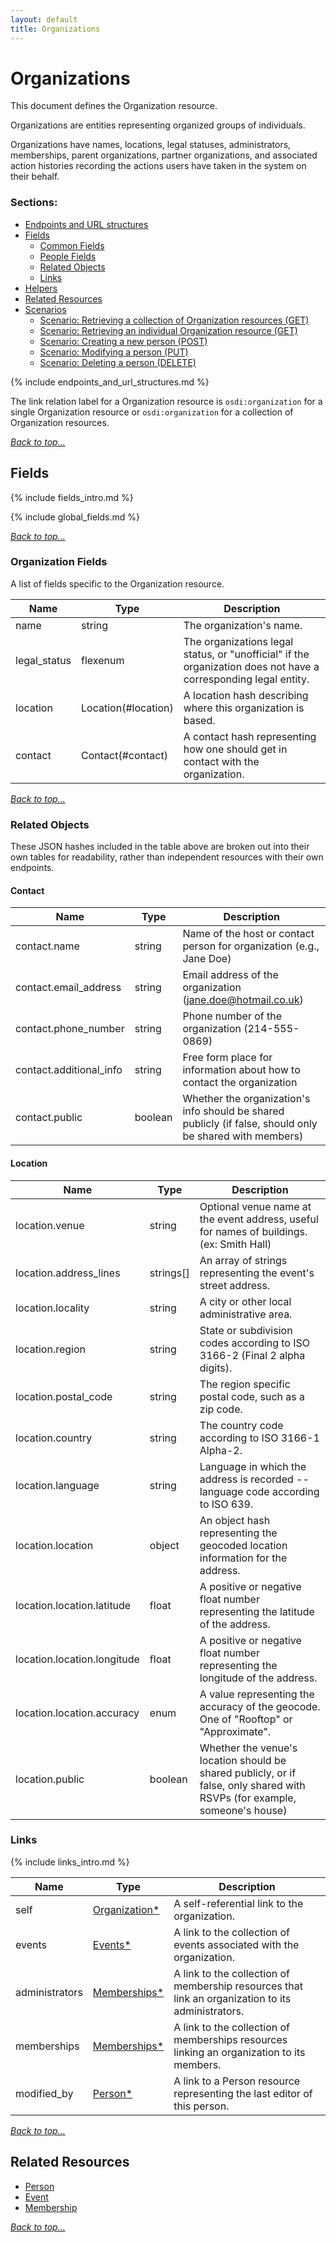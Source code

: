 ```yaml
---
layout: default
title: Organizations
---
```


# Organizations

This document defines the Organization resource.

Organizations are entities representing organized groups of individuals.

Organizations have names, locations, legal statuses, administrators, memberships,
parent organizations, partner organizations, and associated action histories
recording the actions users have taken in the system on their behalf.

### Sections:

* [Endpoints and URL structures](#endpoints-and-url-structures)
* [Fields](#fields)
    * [Common Fields](#common-fields)
    * [People Fields](#people-fields)
    * [Related Objects](#related-objects)
    * [Links](#links)
* [Helpers](#helpers)
* [Related Resources](#related-resources)
* [Scenarios](#scenarios)
    * [Scenario: Retrieving a collection of Organization resources (GET)](#scenario-retrieving-a-collection-of-person-resources-get)
    * [Scenario: Retrieving an individual Organization resource (GET)](#scenario-scenario-retrieving-an-individual-person-resource-get)
    * [Scenario: Creating a new person (POST)](#scenario-creating-a-new-person-post)
    * [Scenario: Modifying a person (PUT)](#scenario-modifying-a-person-put)
    * [Scenario: Deleting a person (DELETE)](#scenario-deleting-a-person-delete)


{% include endpoints_and_url_structures.md %}

The link relation label for a Organization resource is ```osdi:organization``` for a single Organization
resource or ```osdi:organization``` for a collection of Organization resources.

_[Back to top...](#)_


## Fields

{% include fields_intro.md %}

{% include global_fields.md %}

_[Back to top...](#)_


### Organization Fields

A list of fields specific to the Organization resource.

|Name          |Type      |Description
|-----------    |-----------|--------------
|name         |string     |The organization's name.
|legal_status |flexenum   |The organizations legal status, or "unofficial" if the organization does not have a corresponding legal entity.
|location     |Location(#location) |A location hash describing where this organization is based.
|contact      |Contact(#contact)  |A contact hash representing how one should get in contact with the organization.

_[Back to top...](#)_

### Related Objects

These JSON hashes included in the table above are broken out into their own tables for readability, rather than independent resources with their own endpoints.

#### Contact

|Name          |Type      |Description
|-----------    |-----------|--------------
|contact.name	|string	|Name of the host or contact person for organization (e.g., Jane Doe)
|contact.email_address	|string	|Email address of the organization (jane.doe@hotmail.co.uk)
|contact.phone_number	|string	|Phone number of the organization (214-555-0869)
|contact.additional_info |string  |Free form place for information about how to contact the organization
|contact.public|boolean |Whether the organization's info should be shared publicly (if false, should only be shared with members)

#### Location

|Name          |Type      |Description
|-----------    |-----------|--------------
|location.venue	|string	|Optional venue name at the event address, useful for names of buildings. (ex: Smith Hall)
|location.address_lines	|strings[]	|An array of strings representing the event's street address.
|location.locality	|string	|A city or other local administrative area.
|location.region	|string	|State or subdivision codes according to ISO 3166-2 (Final 2 alpha digits).
|location.postal_code	|string	|The region specific postal code, such as a zip code.
|location.country	|string	|The country code according to ISO 3166-1 Alpha-2.
|location.language	|string	|Language in which the address is recorded -- language code according to ISO 639.
|location.location	|object	|An object hash representing the geocoded location information for the address.
|location.location.latitude	|float	|A positive or negative float number representing the latitude of the address.
|location.location.longitude	|float	|A positive or negative float number representing the longitude of the address.
|location.location.accuracy	|enum	|A value representing the accuracy of the geocode. One of "Rooftop" or "Approximate".
|location.public |boolean |Whether the venue's location should be shared publicly, or if false, only shared with RSVPs (for example, someone's house)

### Links

{% include links_intro.md %}

|Name          	|Type		|Description
|-----------    |-----------|--------------
|self			|[Organization*](organizations.html)	|A self-referential link to the organization.
|events   |[Events*](events.html)               |A link to the collection of events associated with the organization.
|administrators |[Memberships*](memberships.html) |A link to the collection of membership resources that link an organization to its administrators.
|memberships |[Memberships*](memberships.html)  |A link to the collection of memberships resources linking an organization to its members.
|modified_by		|[Person*](people.html)  	|A link to a Person resource representing the last editor of this person.

_[Back to top...](#)_

## Related Resources

* [Person](people.html)
* [Event](events.html)
* [Membership](membership.html)

_[Back to top...](#)_

